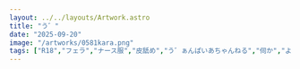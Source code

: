 ```yaml
---
layout: ../../layouts/Artwork.astro
title: "う゛"
date: "2025-09-20"
image: "/artworks/0581kara.png"
tags: ["R18","フェラ","ナース服","皮舐め","う゛ぁんぱいあちゃんねる","伺か","よそのこ","聖光院カーラ"]
---
```


